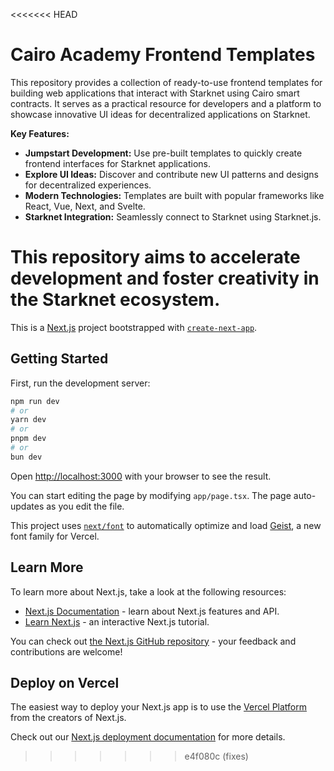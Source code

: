 <<<<<<< HEAD
# Cairo Academy Frontend Templates

This repository provides a collection of ready-to-use frontend templates for building web applications that interact with Starknet using Cairo smart contracts. It serves as a practical resource for developers and a platform to showcase innovative UI ideas for decentralized applications on Starknet.

**Key Features:**

* **Jumpstart Development:** Use pre-built templates to quickly create frontend interfaces for Starknet applications.
* **Explore UI Ideas:** Discover and contribute new UI patterns and designs for decentralized experiences.
* **Modern Technologies:** Templates are built with popular frameworks like React, Vue, Next, and Svelte.
* **Starknet Integration:** Seamlessly connect to Starknet using Starknet.js.

This repository aims to accelerate development and foster creativity in the Starknet ecosystem.
=======
This is a [Next.js](https://nextjs.org) project bootstrapped with [`create-next-app`](https://nextjs.org/docs/app/api-reference/cli/create-next-app).

## Getting Started

First, run the development server:

```bash
npm run dev
# or
yarn dev
# or
pnpm dev
# or
bun dev
```

Open [http://localhost:3000](http://localhost:3000) with your browser to see the result.

You can start editing the page by modifying `app/page.tsx`. The page auto-updates as you edit the file.

This project uses [`next/font`](https://nextjs.org/docs/app/building-your-application/optimizing/fonts) to automatically optimize and load [Geist](https://vercel.com/font), a new font family for Vercel.

## Learn More

To learn more about Next.js, take a look at the following resources:

- [Next.js Documentation](https://nextjs.org/docs) - learn about Next.js features and API.
- [Learn Next.js](https://nextjs.org/learn) - an interactive Next.js tutorial.

You can check out [the Next.js GitHub repository](https://github.com/vercel/next.js) - your feedback and contributions are welcome!

## Deploy on Vercel

The easiest way to deploy your Next.js app is to use the [Vercel Platform](https://vercel.com/new?utm_medium=default-template&filter=next.js&utm_source=create-next-app&utm_campaign=create-next-app-readme) from the creators of Next.js.

Check out our [Next.js deployment documentation](https://nextjs.org/docs/app/building-your-application/deploying) for more details.
>>>>>>> e4f080c (fixes)
